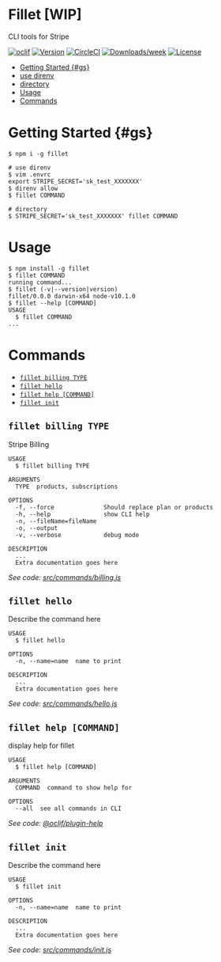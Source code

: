 Fillet [WIP]
======

CLI tools for Stripe 

[![oclif](https://img.shields.io/badge/cli-oclif-brightgreen.svg)](https://oclif.io)
[![Version](https://img.shields.io/npm/v/fillet.svg)](https://npmjs.org/package/fillet)
[![CircleCI](https://circleci.com/gh/hideokamoto/fillet/tree/master.svg?style=shield)](https://circleci.com/gh/hideokamoto/fillet/tree/master)
[![Downloads/week](https://img.shields.io/npm/dw/fillet.svg)](https://npmjs.org/package/fillet)
[![License](https://img.shields.io/npm/l/fillet.svg)](https://github.com/hideokamoto/fillet/blob/master/package.json)

<!-- toc -->
* [Getting Started {#gs}](#getting-started-gs)
* [use direnv](#use-direnv)
* [directory](#directory)
* [Usage](#usage)
* [Commands](#commands)
<!-- tocstop -->
# Getting Started {#gs}

```sh-session
$ npm i -g fillet

# use direnv
$ vim .envrc
export STRIPE_SECRET='sk_test_XXXXXXX'
$ direnv allow
$ fillet COMMAND

# directory
$ STRIPE_SECRET='sk_test_XXXXXXX' fillet COMMAND
```

# Usage
<!-- usage -->
```sh-session
$ npm install -g fillet
$ fillet COMMAND
running command...
$ fillet (-v|--version|version)
fillet/0.0.0 darwin-x64 node-v10.1.0
$ fillet --help [COMMAND]
USAGE
  $ fillet COMMAND
...
```
<!-- usagestop -->
# Commands
<!-- commands -->
* [`fillet billing TYPE`](#fillet-billing-type)
* [`fillet hello`](#fillet-hello)
* [`fillet help [COMMAND]`](#fillet-help-command)
* [`fillet init`](#fillet-init)

## `fillet billing TYPE`

Stripe Billing

```
USAGE
  $ fillet billing TYPE

ARGUMENTS
  TYPE  products, subscriptions

OPTIONS
  -f, --force              Should replace plan or products
  -h, --help               show CLI help
  -n, --fileName=fileName
  -o, --output
  -v, --verbose            debug mode

DESCRIPTION
  ...
  Extra documentation goes here
```

_See code: [src/commands/billing.js](https://github.com/hideokamoto/fillet/blob/v0.0.0/src/commands/billing.js)_

## `fillet hello`

Describe the command here

```
USAGE
  $ fillet hello

OPTIONS
  -n, --name=name  name to print

DESCRIPTION
  ...
  Extra documentation goes here
```

_See code: [src/commands/hello.js](https://github.com/hideokamoto/fillet/blob/v0.0.0/src/commands/hello.js)_

## `fillet help [COMMAND]`

display help for fillet

```
USAGE
  $ fillet help [COMMAND]

ARGUMENTS
  COMMAND  command to show help for

OPTIONS
  --all  see all commands in CLI
```

_See code: [@oclif/plugin-help](https://github.com/oclif/plugin-help/blob/v2.1.0/src/commands/help.ts)_

## `fillet init`

Describe the command here

```
USAGE
  $ fillet init

OPTIONS
  -n, --name=name  name to print

DESCRIPTION
  ...
  Extra documentation goes here
```

_See code: [src/commands/init.js](https://github.com/hideokamoto/fillet/blob/v0.0.0/src/commands/init.js)_
<!-- commandsstop -->
